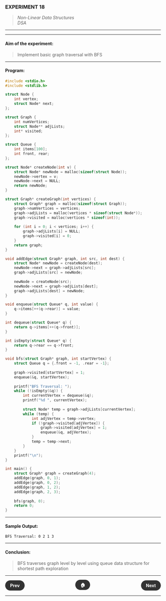 ### **EXPERIMENT 18**
> *Non-Linear Data Structures*  
*DSA*

---
---

#### **Aim of the experiment:**
> Implement basic graph traversal with BFS

---

#### **Program:**
```c
#include <stdio.h>
#include <stdlib.h>

struct Node {
    int vertex;
    struct Node* next;
};

struct Graph {
    int numVertices;
    struct Node** adjLists;
    int* visited;
};

struct Queue {
    int items[100];
    int front, rear;
};

struct Node* createNode(int v) {
    struct Node* newNode = malloc(sizeof(struct Node));
    newNode->vertex = v;
    newNode->next = NULL;
    return newNode;
}

struct Graph* createGraph(int vertices) {
    struct Graph* graph = malloc(sizeof(struct Graph));
    graph->numVertices = vertices;
    graph->adjLists = malloc(vertices * sizeof(struct Node*));
    graph->visited = malloc(vertices * sizeof(int));
    
    for (int i = 0; i < vertices; i++) {
        graph->adjLists[i] = NULL;
        graph->visited[i] = 0;
    }
    return graph;
}

void addEdge(struct Graph* graph, int src, int dest) {
    struct Node* newNode = createNode(dest);
    newNode->next = graph->adjLists[src];
    graph->adjLists[src] = newNode;
    
    newNode = createNode(src);
    newNode->next = graph->adjLists[dest];
    graph->adjLists[dest] = newNode;
}

void enqueue(struct Queue* q, int value) {
    q->items[++(q->rear)] = value;
}

int dequeue(struct Queue* q) {
    return q->items[++(q->front)];
}

int isEmpty(struct Queue* q) {
    return q->rear == q->front;
}

void bfs(struct Graph* graph, int startVertex) {
    struct Queue q = {.front = -1, .rear = -1};
    
    graph->visited[startVertex] = 1;
    enqueue(&q, startVertex);
    
    printf("BFS Traversal: ");
    while (!isEmpty(&q)) {
        int currentVertex = dequeue(&q);
        printf("%d ", currentVertex);
        
        struct Node* temp = graph->adjLists[currentVertex];
        while (temp) {
            int adjVertex = temp->vertex;
            if (!graph->visited[adjVertex]) {
                graph->visited[adjVertex] = 1;
                enqueue(&q, adjVertex);
            }
            temp = temp->next;
        }
    }
    printf("\n");
}

int main() {
    struct Graph* graph = createGraph(4);
    addEdge(graph, 0, 1);
    addEdge(graph, 0, 2);
    addEdge(graph, 1, 2);
    addEdge(graph, 2, 3);
    
    bfs(graph, 0);
    return 0;
}
```

---

#### **Sample Output:**
```
BFS Traversal: 0 2 1 3 
```

---

#### **Conclusion:**
> BFS traverses graph level by level using queue data structure for shortest path exploration

---

<div style="display: flex; justify-content: space-between; align-items: center; margin: 20px 0;">
  <div style="text-align: left;">
    <a href="17.html" style="background: #333; color: white; padding: 8px 16px; border-radius: 20px; text-decoration: none; font-weight: bold;">Prev</a>
  </div>
  <div style="text-align: center;">
    <a href="../" style="background: #333; color: white; padding: 8px 16px; border-radius: 20px; text-decoration: none; font-weight: bold;">🏠</a>
  </div>
  <div style="text-align: right;">
    <a href="19.html" style="background: #333; color: white; padding: 8px 16px; border-radius: 20px; text-decoration: none; font-weight: bold;">Next</a>
  </div>
</div>

---